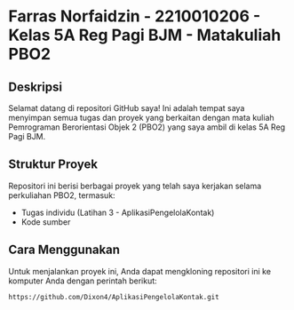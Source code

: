 # Farras Norfaidzin - 2210010206 - Kelas 5A Reg Pagi BJM - Matakuliah PBO2

## Deskripsi
Selamat datang di repositori GitHub saya! Ini adalah tempat saya menyimpan semua tugas dan proyek yang berkaitan dengan mata kuliah Pemrograman Berorientasi Objek 2 (PBO2) yang saya ambil di kelas 5A Reg Pagi BJM.

## Struktur Proyek
Repositori ini berisi berbagai proyek yang telah saya kerjakan selama perkuliahan PBO2, termasuk:
- Tugas individu (Latihan 3 - AplikasiPengelolaKontak)
- Kode sumber

## Cara Menggunakan
Untuk menjalankan proyek ini, Anda dapat mengkloning repositori ini ke komputer Anda dengan perintah berikut:
```bash
https://github.com/Dixon4/AplikasiPengelolaKontak.git
